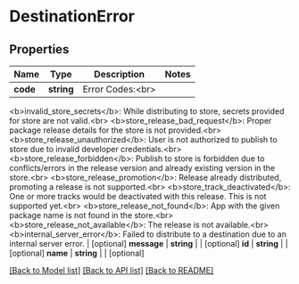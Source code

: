 # DestinationError

## Properties
Name | Type | Description | Notes
------------ | ------------- | ------------- | -------------
**code** | **string** | Error Codes:&lt;br&gt;
&lt;b&gt;invalid_store_secrets&lt;/b&gt;: While distributing to store, secrets provided for store are not valid.&lt;br&gt;
&lt;b&gt;store_release_bad_request&lt;/b&gt;: Proper package release details for the store is not provided.&lt;br&gt;
&lt;b&gt;store_release_unauthorized&lt;/b&gt;: User is not authorized to publish to store due to invalid developer credentials.&lt;br&gt;
&lt;b&gt;store_release_forbidden&lt;/b&gt;: Publish to store is forbidden due to conflicts/errors in the release version and already existing version in the store.&lt;br&gt;
&lt;b&gt;store_release_promotion&lt;/b&gt;: Release already distributed, promoting a release is not supported.&lt;br&gt;
&lt;b&gt;store_track_deactivated&lt;/b&gt;: One or more tracks would be deactivated with this release. This is not supported yet.&lt;br&gt;
&lt;b&gt;store_release_not_found&lt;/b&gt;: App with the given package name is not found in the store.&lt;br&gt;
&lt;b&gt;store_release_not_available&lt;/b&gt;: The release is not available.&lt;br&gt;
&lt;b&gt;internal_server_error&lt;/b&gt;: Failed to distribute to a destination due to an internal server error.
 | [optional] 
**message** | **string** |  | [optional] 
**id** | **string** |  | [optional] 
**name** | **string** |  | [optional] 

[[Back to Model list]](../README.md#documentation-for-models) [[Back to API list]](../README.md#documentation-for-api-endpoints) [[Back to README]](../README.md)

